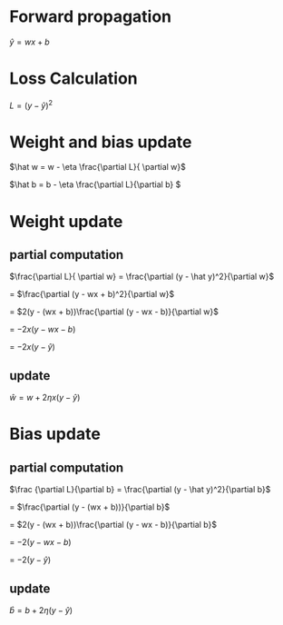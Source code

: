 # Forward propagation
$\hat y = wx + b$

# Loss Calculation
$L = (y - \hat y)^2$

# Weight and bias update
$\hat w = w - \eta \frac{\partial L}{ \partial w}$

$\hat b = b - \eta \frac{\partial L}{\partial b} $

# Weight update

## partial computation
$\frac{\partial L}{ \partial w} = \frac{\partial (y - \hat y)^2}{\partial w}$

= $\frac{\partial (y - wx + b)^2}{\partial w}$

= $2(y - (wx + b))\frac{\partial (y - wx - b)}{\partial w}$

= $-2x(y - wx - b)$

= $-2x(y - \hat y)$

## update
$\hat w = w + 2\eta x (y - \hat y)$

# Bias update

## partial computation
$\frac {\partial L}{\partial b} = \frac{\partial (y - \hat y)^2}{\partial b}$

= $\frac{\partial (y - (wx + b))}{\partial b}$

= $2(y - (wx + b))\frac{\partial (y - wx - b)}{\partial b}$

= $-2(y - wx - b)$

= $-2(y - \hat y)$

## update
$\hat b = b + 2\eta (y - \hat y)$